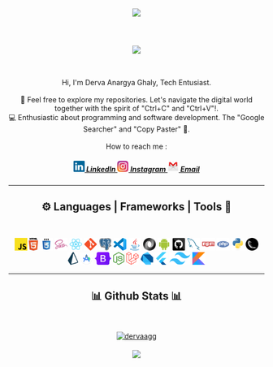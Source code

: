 <h1 align="center">
  <a href="https://git.io/typing-svg">
    <img src="https://readme-typing-svg.herokuapp.com/?lines=Hello,+There!+👋;I'm+Derva+;Welcome+to+my+github!&center=true&size=30">
  </a>
</h1>
<br>
<p align="center"> <img src="https://komarev.com/ghpvc/?username=erlanig&label=Profile%20Visits&color=blue&style=plastic%22%20alt=%22imKashyap" /> </p>
<br>
<p align="center">
  Hi, I'm Derva Anargya Ghaly, Tech Entusiast.
  <br>
  <br>
  📁 Feel free to explore my repositories. Let's navigate the digital world together with the spirit of "Ctrl+C" and "Ctrl+V"!.
  <br>
  💻 Enthusiastic about programming and software development. The "Google Searcher" and "Copy Paster" 🚀.
  <br>
  <br>
  <!-- ❔ Ask me anything about from <a href="https://github.com/dervaag/dervaag/issues" title="Issues">Here</a> -->
  How to reach me : 
</p>
  <h5 align="center">
  <a href="https://www.linkedin.com/in/dervaag/" title="LinkedIn Profile"><img width="22" src="images/linkedin.svg"> 
    LinkedIn
  </a>
  <a href="https://www.instagram.com/dervaag/" title="Instagram Profile"><img width="22" src="images/instagram.svg"> 
    Instagram
  </a>
  <a href="mailto: dervaag@gmail.com" title="Email Account"><img width="22" src="images/gmail.png"> 
    Email
  </a>
</h5>

<hr>
<h2 align="center">⚙️ Languages | Frameworks | Tools 🔩</h2>
<br>
<p align="center">
  <code><img title="Javascript" height="25" src="images/javascript.svg"></code>
  <code><img title="HTML5" height="25" src="images/html5.svg"></code>
  <code><img title="CSS" height="25" src="images/css.svg"></code>
  <code><img title="SASS" height="25" src="images/sass.svg"></code>
  <code><img title="React" height="25" src="images/react-original.svg"></code>
  <code><img title="Git" height="25" src="images/git-original.svg"></code>
  <code><img title="PostgreSQL" height="25" src="images/postgresql.svg"></code>
  <code><img title="Visual Studio Code" height="25" src="images/vscode.png"></code>
  <code><img title="Java" height="25" src="images/java-original.svg"></code>
  <code><img title="JSON" height="25" src="images/json.svg"></code>
  <code><img title="Android" height="25" src="images/android.svg"></code>
  <code><img title="GitHub" height="25" src="images/github.svg"></code>
  <code><img title="MySQL" height="25" src="images/mysql.svg"></code>
  <code><img title="npm" height="25" src="images/npm.svg"></code>
  <code><img title="PHP" height="25" src="images/php.svg"></code>
  <code><img title="Python" height="25" src="images/python-original.svg"></code>
  <code><img title="Flask" height="25" src="images/flask.png"></code>
  <code><img title="Prisma" height="25" src="images/prisma.png"></code>
  <code><img title="Android Studio" height="25" src="images/androidstudio.png"></code>
  <code><img title="Bootstrap" height="25" src="images/bootstrap.svg"></code>
  <code><img title="Express" height="25" src="images/express.png"></code>
  <code><img title="Laravel" height="25" src="images/laravel.png"></code>
  <code><img title="Dart" height="25" src="images/dart.png"></code>
  <code><img title="Flutter" height="25" src="images/flutter.png"></code>
  <code><img title="Tailwind" height="25" src="images/tailwind.png"></code>
  <code><img title="Kotlin" height="25" src="images/kotlin.png"></code>
</p>
<hr>

<h2 align="center"> 📊 Github Stats 📊</h2>
<br>

<p align=center>
  <div align=center>
    <a href="https://github.com/dervaag" title="Go to Source">
      <img align="center" width=390 src="https://github-readme-streak-stats.herokuapp.com/?user=dervaagg&theme=react&border=61dafb&hide_border=true" alt="dervaagg" />
    </a>
    <!--
    <br>
    <br>
    <a href="https://github.com/dervaag" title="Go to Source">
      <img align="center" width=390 src="https://github-readme-stats.vercel.app/api?username=dervaagg&show_icons=true&theme=react&border_color=61dafb&hide_border=true" />
    </a>
    -->
  </div>
  <br>
  <div align=center>
    <a href="https://github.com/anuraghazra/github-readme-stats">
      <img width=325 align="center" src="https://github-readme-stats.vercel.app/api/top-langs/?username=dervaagg&hide=c%23,powershell,Mathematica,Ruby,Objective-C,Objective-C%2b%2b,Cuda&title_color=61dafb&text_color=ffffff&icon_color=61dafb&bg_color=20232a&langs_count=8&layout=compact&border_color=61dafb&hide_border=true" />
    </a>
  </div>
</p>
